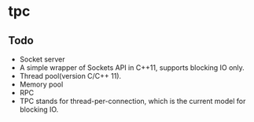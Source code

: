 # tpc
## Todo
 - Socket server
 - A simple wrapper of Sockets API in C++11, supports blocking IO only.
 - Thread pool(version C/C++ 11).
 - Memory pool
 - RPC
 - TPC stands for thread-per-connection, which is the current model for blocking IO.

